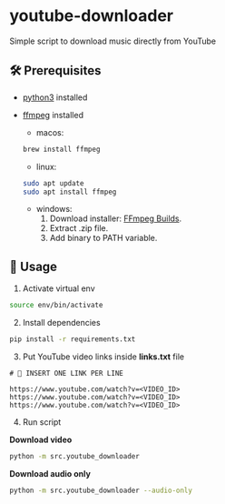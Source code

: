 # youtube-downloader

Simple script to download music directly from YouTube

## 🛠️ Prerequisites

- [python3](https://www.python.org/downloads/) installed
- [ffmpeg](https://www.ffmpeg.org/download.html) installed

  - macos:

  ```bash
  brew install ffmpeg
  ```

  - linux:

  ```bash
  sudo apt update
  sudo apt install ffmpeg
  ```

  - windows:
    1. Download installer: [FFmpeg Builds](https://www.ffmpeg.org/download.html).
    2. Extract .zip file.
    3. Add binary to PATH variable.

## 🧰 Usage

1. Activate virtual env

```bash
source env/bin/activate
```

2. Install dependencies

```bash
pip install -r requirements.txt
```

3. Put YouTube video links inside **links.txt** file

```
# 🚧 INSERT ONE LINK PER LINE

https://www.youtube.com/watch?v=<VIDEO_ID>
https://www.youtube.com/watch?v=<VIDEO_ID>
https://www.youtube.com/watch?v=<VIDEO_ID>
```

4. Run script

**Download video**

```bash
python -m src.youtube_downloader
```

**Download audio only**

```bash
python -m src.youtube_downloader --audio-only
```
